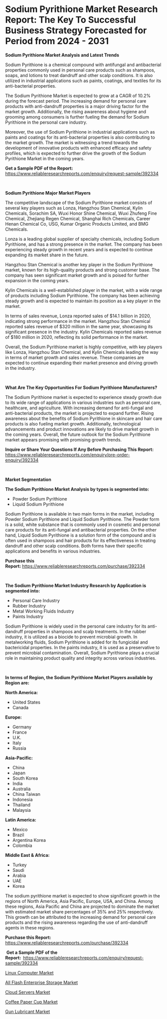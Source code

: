 <p><h1>Sodium Pyrithione Market Research Report: The Key To Successful Business Strategy Forecasted for Period from 2024 - 2031</h1></p><p><strong>Sodium Pyrithione Market Analysis and Latest Trends</strong></p>
<p><p>Sodium Pyrithione is a chemical compound with antifungal and antibacterial properties commonly used in personal care products such as shampoos, soaps, and lotions to treat dandruff and other scalp conditions. It is also utilized in industrial applications such as paints, coatings, and textiles for its anti-bacterial properties.</p><p>The Sodium Pyrithione Market is expected to grow at a CAGR of 10.2% during the forecast period. The increasing demand for personal care products with anti-dandruff properties is a major driving factor for the market growth. Additionally, the rising awareness about hygiene and grooming among consumers is further fueling the demand for Sodium Pyrithione in the personal care industry.</p><p>Moreover, the use of Sodium Pyrithione in industrial applications such as paints and coatings for its anti-bacterial properties is also contributing to the market growth. The market is witnessing a trend towards the development of innovative products with enhanced efficacy and safety profiles, which is expected to further drive the growth of the Sodium Pyrithione Market in the coming years.</p></p>
<p><strong>Get a Sample PDF of the Report:&nbsp;</strong> <a href="https://www.reliableresearchreports.com/enquiry/request-sample/392334">https://www.reliableresearchreports.com/enquiry/request-sample/392334</a></p>
<p>&nbsp;</p>
<p><strong>Sodium Pyrithione Major Market Players</strong></p>
<p><p>The competitive landscape of the Sodium Pyrithione market consists of several key players such as Lonza, Hangzhou Stan Chemical, Kylin Chemicals, Sorachim SA, Wuxi Honor Shine Chemical, Wuxi Zhufeng Fine Chemical, Zhejiang Regen Chemical, Shanghai Rich Chemicals, Career Henan Chemical Co, USG, Kumar Organic Products Limited, and BMG Chemicals. </p><p>Lonza is a leading global supplier of specialty chemicals, including Sodium Pyrithione, and has a strong presence in the market. The company has been experiencing steady growth in recent years and is expected to continue expanding its market share in the future. </p><p>Hangzhou Stan Chemical is another key player in the Sodium Pyrithione market, known for its high-quality products and strong customer base. The company has seen significant market growth and is poised for further expansion in the coming years. </p><p>Kylin Chemicals is a well-established player in the market, with a wide range of products including Sodium Pyrithione. The company has been achieving steady growth and is expected to maintain its position as a key player in the market. </p><p>In terms of sales revenue, Lonza reported sales of $14.1 billion in 2020, indicating strong performance in the market. Hangzhou Stan Chemical reported sales revenue of $320 million in the same year, showcasing its significant presence in the industry. Kylin Chemicals reported sales revenue of $180 million in 2020, reflecting its solid performance in the market.</p><p>Overall, the Sodium Pyrithione market is highly competitive, with key players like Lonza, Hangzhou Stan Chemical, and Kylin Chemicals leading the way in terms of market growth and sales revenue. These companies are expected to continue expanding their market presence and driving growth in the industry.</p></p>
<p>&nbsp;</p>
<p><strong>What Are The Key Opportunities For Sodium Pyrithione Manufacturers?</strong></p>
<p><p>The Sodium Pyrithione market is expected to experience steady growth due to its wide range of applications in various industries such as personal care, healthcare, and agriculture. With increasing demand for anti-fungal and anti-bacterial products, the market is projected to expand further. Rising awareness about the benefits of Sodium Pyrithione in skincare and hair care products is also fueling market growth. Additionally, technological advancements and product innovations are likely to drive market growth in the coming years. Overall, the future outlook for the Sodium Pyrithione market appears promising with promising growth trends.</p></p>
<p><strong>Inquire or Share Your Questions If Any Before Purchasing This Report:</strong> <a href="https://www.reliableresearchreports.com/enquiry/pre-order-enquiry/392334">https://www.reliableresearchreports.com/enquiry/pre-order-enquiry/392334</a></p>
<p>&nbsp;</p>
<p><strong>Market Segmentation</strong></p>
<p><strong>The Sodium Pyrithione Market Analysis by types is segmented into:</strong></p>
<p><ul><li>Powder Sodium Pyrithione</li><li>Liquid Sodium Pyrithione</li></ul></p>
<p><p>Sodium Pyrithione is available in two main forms in the market, including Powder Sodium Pyrithione and Liquid Sodium Pyrithione. The Powder form is a solid, white substance that is commonly used in cosmetic and personal care products for its anti-fungal and antibacterial properties. On the other hand, Liquid Sodium Pyrithione is a solution form of the compound and is often used in shampoos and hair products for its effectiveness in treating dandruff and other scalp conditions. Both forms have their specific applications and benefits in various industries.</p></p>
<p><strong>Purchase this Report:&nbsp;</strong><a href="https://www.reliableresearchreports.com/purchase/392334">https://www.reliableresearchreports.com/purchase/392334</a></p>
<p>&nbsp;</p>
<p><strong>The Sodium Pyrithione Market Industry Research by Application is segmented into:</strong></p>
<p><ul><li>Personal Care Industry</li><li>Rubber Industry</li><li>Metal Working Fluids Industry</li><li>Paints Industry</li></ul></p>
<p><p>Sodium Pyrithione is widely used in the personal care industry for its anti-dandruff properties in shampoos and scalp treatments. In the rubber industry, it is utilized as a biocide to prevent microbial growth. In metalworking fluids, Sodium Pyrithione is added for its fungicidal and bactericidal properties. In the paints industry, it is used as a preservative to prevent microbial contamination. Overall, Sodium Pyrithione plays a crucial role in maintaining product quality and integrity across various industries.</p></p>
<p>&nbsp;</p>
<p><strong>In terms of Region, the Sodium Pyrithione Market Players available by Region are:</strong></p>
<p>
    <p> <strong> North America: </strong>
        <ul>
            <li>United States</li>
            <li>Canada</li>
        </ul>
        </p> 
    <p> <strong> Europe: </strong>
        <ul>
            <li>Germany</li>
            <li>France</li>
            <li>U.K.</li>
            <li>Italy</li>
            <li>Russia</li>
        </ul>
        </p> 
    <p> <strong> Asia-Pacific: </strong>
        <ul>
            <li>China</li>
            <li>Japan</li>
            <li>South Korea</li>
            <li>India</li>
            <li>Australia</li>
            <li>China Taiwan</li>
            <li>Indonesia</li>
            <li>Thailand</li>
            <li>Malaysia</li>
        </ul>
        </p> 
    <p> <strong> Latin America: </strong>
        <ul>
            <li>Mexico</li>
            <li>Brazil</li>
            <li>Argentina Korea</li>
            <li>Colombia</li>
        </ul>
        </p> 
    <p> <strong> Middle East & Africa: </strong>
        <ul>
            <li>Turkey</li>
            <li>Saudi</li>
            <li>Arabia</li>
            <li>UAE</li>
            <li>Korea</li>
        </ul>
    </p>
    </p>
<p><p>The sodium pyrithione market is expected to show significant growth in the regions of North America, Asia Pacific, Europe, USA, and China. Among these regions, Asia Pacific and China are projected to dominate the market with estimated market share percentages of 35% and 25% respectively. This growth can be attributed to the increasing demand for personal care products and the rising awareness regarding the use of anti-dandruff agents in these regions.</p></p>
<p><strong>Purchase this Report: </strong><a href="https://www.reliableresearchreports.com/purchase/392334">https://www.reliableresearchreports.com/purchase/392334</a></p>
<p>&nbsp;<strong>Get a Sample PDF of the Report:&nbsp;&nbsp;</strong><a href="https://www.reliableresearchreports.com/enquiry/request-sample/392334">https://www.reliableresearchreports.com/enquiry/request-sample/392334</a></p>
<p><strong></strong></p>
<p><p><a href="https://sore-arch-6db.notion.site/Linux-Computer-Market-Research-Report-Reveals-The-Latest-Trends-And-Opportunities-of-this-Market-for-de6c6c54c5e9421397d913749bbc532a">Linux Computer Market</a></p><p><a href="https://confirmed-shield-e13.notion.site/All-Flash-Enterprise-Storage-Market-Size-Focuses-on-Market-Dynamics-In-Depth-Analysis-and-Future-Pr-7ff8714896154e90a893f69a32b8d138">All Flash Enterprise Storage Market</a></p><p><a href="https://funky-papaya-cf4.notion.site/Cloud-Servers-Market-Share-Market-New-Trends-Analysis-Report-By-Type-By-Application-By-End-use--4ff898a64dce44cab942871d35240c7d">Cloud Servers Market</a></p><p><a href="https://view.publitas.com/reportprime-1/coffee-paper-cup-market-research-report-provides-critical-insights-that-can-help-shape-business-development-and-investment-strategies/">Coffee Paper Cup Market</a></p><p><a href="https://view.publitas.com/reportprime-1/decoding-the-gun-lubricant-market-a-deep-dive-into-the-latest-market-trends-market-segmentation-and-competitive-analysis/">Gun Lubricant Market</a></p></p>